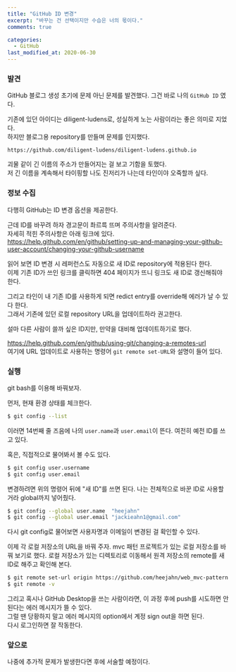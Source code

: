 ```yaml
---
title: "GitHub ID 변경"
excerpt: "바꾸는 건 선택이지만 수습은 너의 몫이다."
comments: true

categories:
  - GitHub
last_modified_at: 2020-06-30
---
```

### 발견
GitHub 블로그 생성 초기에 문제 아닌 문제를 발견했다.
그건 바로 나의 `GitHub ID` 였다.

기존에 있던 아이디는 diligent-ludens로, 성실하게 노는 사람이라는 좋은 의미로 지었다.    
하지만 블로그용 repository를 만들며 문제를 인지했다.

```
https://github.com/diligent-ludens/diligent-ludens.github.io
```

괴물 같이 긴 이름의 주소가 만들어지는 걸 보고 기함을 토했다.   
저 긴 이름을 계속해서 타이핑할 나도 진저리가 나는데 타인이야 오죽할까 싶다.

### 정보 수집
다행히 GitHub는 ID 변경 옵션을 제공한다.

근데 ID를 바꾸려 하자 경고문이 촤르륵 뜨며 주의사항을 알려준다.   
자세히 적힌 주의사항은 아래 링크에 있다.   
<https://help.github.com/en/github/setting-up-and-managing-your-github-user-account/changing-your-github-username>

읽어 보면 ID 변경 시 레퍼런스도 자동으로 새 ID로 repository에 적용된다 한다.   
이제 기존 ID가 쓰인 링크를 클릭하면 404 페이지가 뜨니 링크도 새 ID로 갱신해줘야 한다.

그리고 타인이 내 기존 ID를 사용하게 되면 redict entry를 override해 에러가 날 수 있다 한다.   
그래서 기존에 있던 로컬 repository URL을 업데이트하라 권고한다.   

설마 다른 사람이 쓸까 싶은 ID지만, 만약을 대비해 업데이트하기로 했다.

<https://help.github.com/en/github/using-git/changing-a-remotes-url>   
여기에 URL 업데이트로 사용하는 명령어 `git remote set-URL`와 설명이 들어 있다.

### 실행
git bash를 이용해 바꿔보자.

먼저, 현재 환경 상태를 체크한다.
```bash
$ git config --list
```

이러면 14번째 줄 즈음에 나의 `user.name`과 `user.email`이 뜬다. 여전히 예전 ID를 쓰고 있다.

혹은, 직접적으로 물어봐서 볼 수도 있다.
```bash
$ git config user.username
$ git config user.email
```

변경하려면 위의 명령어 뒤에 "새 ID"를 쓰면 된다.
나는 전체적으로 바꾼 ID로 사용할 거라 global까지 넣어줬다.

```bash
$ git config --global user.name  "heejahn"
$ git config --global user.email "jackieahn1@gmail.com"
```
다시 git config로 물어보면 사용자명과 이메일이 변경된 걸 확인할 수 있다.

이제 각 로컬 저장소의 URL을 바꿔 주자. mvc 패턴 프로젝트가 있는 로컬 저장소를 바꿔 보기로 했다.
로컬 저장소가 있는 디렉토리로 이동해서 원격 저장소의 remote를 새 ID로 해주고 확인해 본다.

```bash
$ git remote set-url origin https://github.com/heejahn/web_mvc-pattern.git
$ git remote -v
```

그리고 혹시나 GitHub Desktop을 쓰는 사람이라면, 이 과정 후에 push를 시도하면 안 된다는 에러 메시지가 뜰 수 있다.   
그럴 땐 당황하지 말고 에러 메시지의 option에서 계정 sign out을 하면 된다.   
다시 로그인하면 잘 작동한다.

### 앞으로
나중에 추가적 문제가 발생한다면 후에 서술할 예정이다.

